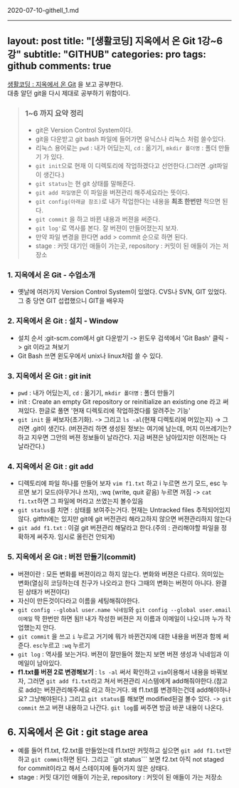 2020-07-10-githell_1.md

---
layout: post
title:  "[생활코딩] 지옥에서 온 Git 1강~6강"
subtitle:   "GITHUB"
categories: pro
tags: github
comments: true
---

[생활코딩 : 지옥에서 온 Git](https://opentutorials.org/course/2708) 을 보고 공부한다.  
대충 알던 git을 다시 제대로 공부하기 위함이다.
  
  
> ### 1~6 까지 요약 정리
> - git은 Version Control System이다.
> - git을 다운받고 git bash 파일에 들어가면 유닉스나 리눅스 처럼 쓸수있다.
> - 리눅스 용어로는 ```pwd``` : 내가 어딨는지,  ```cd``` : 옮기기, ```mkdir 폴더명``` : 폴더 만들기 가 있다.
> - ```git init```으로 현재 이 디렉토리에 작업하겠다고 선언한다.(그러면 .git파일이 생긴다.)
> - ```git status```는 현 git 상태를 말해준다.
> - ```git add 파일명```은 이 파일을 버젼관리 해주세요라는 뜻이다.
> - ```git config(아래글 참조)```로 내가 작업한다는 내용을 **최초 한번만** 적으면 된다.
> - ```git commit``` 을 하고 바뀐 내용과 버젼을 써준다.
> - ```git log'```로 역사를 본다. 잘 버젼이 만들어졌는지 보자.
> - 만약 파일 변경을 한다면 add > commit 순으로 하면 된다.
> - stage : 커밋 대기인 애들이 가는곳, repository : 커밋이 된 애들이 가는 저장소
  
### 1. 지옥에서 온 Git - 수업소개
- 옛날에 여러가지 Version Control System이 있었다. CVS나 SVN, GIT 있었다. 그 중 당연 GIT 섭렵했으니 GIT을 배우자
  
  
### 2. 지옥에서 온 Git : 설치 - Window
- 설치 순서 :git-scm.com에서 git 다운받기 -> 윈도우 검색에서 'Git Bash' 클릭 -> git 이라고 쳐보기
- Git Bash 쓰면 윈도우에서 unix나 linux처럼 쓸 수 있다.
  
  
### 3. 지옥에서 온 Git : git init
- ```pwd``` : 내가 어딨는지,  ```cd``` : 옮기기, ```mkdir 폴더명``` : 폴더 만들기
- init :  Create an empty Git repository or reinitialize an existing one 라고 써져있다. 한글로 풀면 '현재 디렉토리에 작업하겠다를 알려주는 기능'
- ```git init``` 을 써보자(초기화). -> 그리고 ```ls -al```(현재 디렉토리에 머있는지) -> 그러면 .git이 생긴다. (버젼관리 하면 생성된 정보는 여기에 남는데, 머지 이쓰레기는? 하고 지우면 그안의 버젼 정보들이 날라간다. 지금 버젼은 남아있지만 이전꺼는 다 날라간다.)
  
  
### 4. 지옥에서 온 Git : git add
- 디렉토리에 파일 하나를 만들어 보자 ```vim f1.txt``` 하고 i 누르면 쓰기 모드, esc 누르면 보기 모드(아무거나 쓰자), :wq (write, quit 같음) 누르면 꺼짐 -> ```cat f1.txt```하면 그 파일에 머라고 쓰였는지 볼수있음
- ```git status```를 치면 : 상태를 보여주는거다. 현재는 Untracked files 추적되어있지않다. gitfth에는 있지만 git에 git 버전관리 해라고하지 않으면 버젼관리하지 않는다
- ```git add f1.txt``` : 이걸 git 버젼관리 해달라고 한다.(주의 : 관리해야할 파일을 정확하게 써주자. 임시로 올린건 안되게)
  
  
### 5. 지옥에서 온 Git : 버전 만들기(commit)
- 버젼이란 : 모든 변화를 버젼이라고 하지 않는다. 변화와 버젼은 다르다. 의미있는 변화(열심히 코딩하는데 친구가 나오라고 한다 그때의 변화는 버젼이 아니다. 완결된 상태가 버젼이다)
- 자신이 만든것이다라고 이름을 세팅해줘야한다. 
- ```git config --global user.name 닉네임```와 ```git config --global user.email 이메일``` 딱 한번만 하면 됨!! 내가 작성한 버젼은 저 이름과 이메일이 나오니까 누가 작업했는지 안다.
- ```git commit``` 을 쓰고 ```i``` 누르고 거기에 뭐가 바뀐건지에 대한 내용을 버젼과 함께 써준다. ```esc```누르고 ```:wq``` 누르기
- ```git log``` : 역사를 보는거다. 버젼이 잘만들어 졌는지 보면 버젼 생성과 닉네임과 이메일이 남아있다.
- **f1.txt를 버젼 2로 변경해보기** : ```ls -al``` 써서 확인하고 ```vim```이용해서 내용을 바꿔보자, 그러면 ```git add f1.txt```라고 쳐서 버젼관리 시스템에게 add해줘야한다.(참고로 add는 버젼관리해주세요 라고 하는거다. 왜 f1.txt를 변경하는건데 add해야하나요? 그냥해야된다.) 그리고 ```git status```를 해보면 modified된걸 볼수 있다. -> ```git commit``` 쓰고 버젼 내용하고 나간다. ```git log```를 써주면 방금 바꾼 내용이 나온다.

## 6. 지옥에서 온 Git : git stage area
- 예를 들어 f1.txt, f2.txt를 만들었는데 f1.txt만 커밋하고 싶으면 ```git add f1.txt```만 하고 ```git commit```하면 된다. 그리고 ``git status``` 보면 f2.txt 아직 not staged for commit이라고 해서 스테이지에 들어가지 않은 상태다.
- stage : 커밋 대기인 애들이 가는곳, repository : 커밋이 된 애들이 가는 저장소
